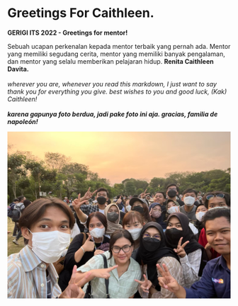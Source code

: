 # Greetings For Caithleen.

**GERIGI ITS 2022 - Greetings for mentor!**

Sebuah ucapan perkenalan kepada mentor terbaik yang pernah ada. Mentor yang memiliki segudang cerita, mentor yang memiliki banyak  pengalaman, dan mentor yang selalu memberikan pelajaran hidup. **Renita Caithleen Davita.**
<br><br>
_wherever you are, whenever you read this markdown, I just want to say thank you for everything you give. best wishes to you and good luck, (Kak) Caithleen!_
<br><br>
**_karena gapunya foto berdua, jadi pake foto ini aja. gracias, familia de napoleón!_**

<img src="images/iniajadehbagus.jpg" alt="Kita gapunya foto berdua, jadi pake foto ini aja. Miss u, region 7 :(" title="untitled">
